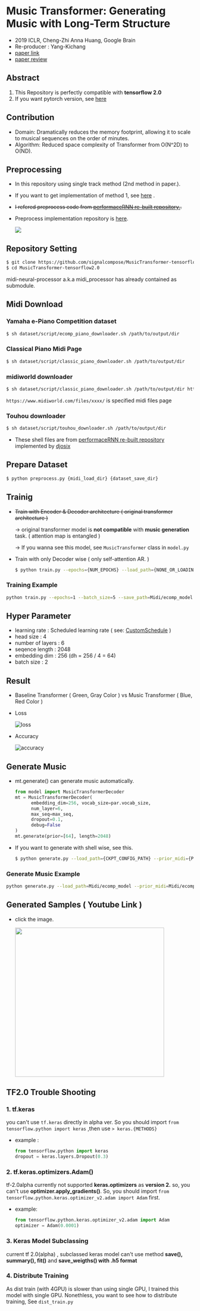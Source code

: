 # Music Transformer: Generating Music with Long-Term Structure

- 2019 ICLR, Cheng-Zhi Anna Huang, Google Brain
- Re-producer : Yang-Kichang
- [paper link](https://arxiv.org/abs/1809.04281) 
- [paper review](https://github.com/SSUHan/PaparReviews/issues/13)



## Abstract

1. This Repository is perfectly compatible with **tensorflow 2.0**
2. If you want pytorch version, see [here](https://github.com/jason9693/MusicTransformer-pytorch)


## Contribution

* Domain: Dramatically reduces the memory footprint, allowing it to scale to musical sequences on the order of minutes.
* Algorithm: Reduced space complexity of Transformer from O(N^2D) to O(ND).


## Preprocessing

* In this repository using single track method (2nd method in paper.).

* If you want to get implementation of method 1, see [here](https://github.com/COMP6248-Reproducability-Challenge/music-transformer-comp6248) .

* ~~I refered preprocess code from [performaceRNN re-built repository.](https://github.com/djosix/Performance-RNN-PyTorch).~~

* Preprocess implementation repository is [here](https://github.com/jason9693/midi-neural-processor).

  
  ![](https://user-images.githubusercontent.com/11185336/51083282-cddfc300-175a-11e9-9341-4a9042b17c19.png)


## Repository Setting
```bash
$ git clone https://github.com/signalcompose/MusicTransformer-tensorflow2.0.git
$ cd MusicTransformer-tensorflow2.0
```

midi-neural-processor a.k.a midi_processor has already contained as submodule.

## Midi Download

### Yamaha e-Piano Competition dataset

``` bash
$ sh dataset/script/ecomp_piano_downloader.sh /path/to/output/dir
```

### Classical Piano Midi Page

``` bash
$ sh dataset/script/classic_piano_downloader.sh /path/to/output/dir
```

### midiworld downloader

```bash
$ sh dataset/script/classic_piano_downloader.sh /path/to/output/dir https://www.midiworld.com/files/xxxx/
```

`https://www.midiworld.com/files/xxxx/` is specified midi files page

### Touhou downloader

```bash
$ sh dataset/script/touhou_downloader.sh /path/to/output/dir
```

* These shell files are from [performaceRNN re-built repository](https://github.com/djosix/Performance-RNN-PyTorch) implemented by [djosix](https://github.com/djosix)



## Prepare Dataset	

```bash
$ python preprocess.py {midi_load_dir} {dataset_save_dir}
```



## Trainig

* ~~Train with Encoder & Decoder architecture ( original transformer architecture )~~

  -> original transformer model is **not compatible** with **music generation** task. ( attention map is entangled ) 

  -> If you wanna see this model, see `MusicTransformer`  class in `model.py`

* Train with only Decoder wise ( only self-attention AR. )

  ```bash
  $ python train.py --epochs={NUM_EPOCHS} --load_path={NONE_OR_LOADING_DIR} --save_path={SAVING_DIR} --max_seq={SEQ_LENGTH} --pickle_dir={DATA_PATH} --batch_size={BATCH_SIZE} --l_r={LEARNING_RATE} --multi_gpu={True|False}
  ```

### Training Example

```bash
python train.py --epochs=1 --batch_size=5 --save_path=Midi/ecomp_model --pickle_dir=Midi/ecomp_dataset --multi_gpu=False
```

## Hyper Parameter

* learning rate : Scheduled learning rate ( see: [CustomSchedule](custom/callback.py) )
* head size : 4
* number of layers : 6
* seqence length : 2048
* embedding dim : 256 (dh = 256 / 4 = 64)
* batch size : 2



## Result

-  Baseline Transformer ( Green, Gray Color ) vs Music Transformer ( Blue, Red Color )

* Loss

  ![loss](readme_src/loss.svg)

* Accuracy

  ![accuracy](readme_src/accuracy.svg)



## Generate Music

* mt.generate() can generate music automatically.

  ```python
  from model import MusicTransformerDecoder
  mt = MusicTransformerDecoder(
    	embedding_dim=256, vocab_size=par.vocab_size, 
    	num_layer=6, 
    	max_seq=max_seq,
    	dropout=0.1,
    	debug=False
  )
  mt.generate(prior=[64], length=2048)
  ```

* If you want to generate with shell wise, see this.

  ```bash
  $ python generate.py --load_path={CKPT_CONFIG_PATH} --prior_midi={PRIOR_MIDI_PATH} --length={GENERATE_SEQ_LENGTH} --beam={NONE_OR_BEAM_SIZE}
  ```

### Generate Music Example

```bash
python generate.py --load_path=Midi/ecomp_model --prior_midi=Midi/ecomp/BENABD10.mid --save_path=Midi/ecomp_generated/test.mid --length=1000
```



## Generated Samples ( Youtube Link )

* click the image.

  [<img src="readme_src/sample_meta.jpeg" width="400"/>](https://www.youtube.com/watch?v=n6pi7QJ6nvk&list=PLVopZAnUrGWrbIkLGB3bz5nitWThIueS2)



## TF2.0 Trouble Shooting

### 1. tf.keras

 you can't use `tf.keras` directly in alpha ver. So you should import `from tensorflow.python import keras` ,then use `> keras.{METHODS}` 

* example : 

  ```python
  from tensorflow.python import keras 
  dropout = keras.layers.Dropout(0.3)
  ```

### 2. tf.keras.optimizers.Adam() 

tf-2.0alpha currently not supported **keras.optimizers** as **version 2.** so, you can't use **optimizer.apply_gradients()**. So, you should import `from tensorflow.python.keras.optimizer_v2.adam import Adam` first.

* example:

  ```python
  from tensorflow.python.keras.optimizer_v2.adam import Adam
  optimizer = Adam(0.0001)
  ```

### 3. Keras Model Subclassing

current tf 2.0(alpha) , subclassed keras model can't use method **save(), summary(), fit()** and **save_weigths() with .h5 format**

### 4. Distribute Training

As dist train (with 4GPU) is slower than using single GPU, I trained this model with single GPU. Nonethless, you want to see how to distribute training, See `dist_train.py`

